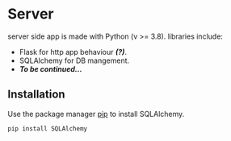 # Server

server side app is made with Python (v >= 3.8). libraries include:
- Flask for http app behaviour **_(?)_**.
- SQLAlchemy for DB mangement.
- **_To be continued..._**

## Installation

Use the package manager [pip](https://pip.pypa.io/en/stable/) to install SQLAlchemy.

```bash
pip install SQLAlchemy
```
